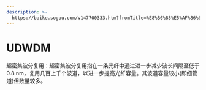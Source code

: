 ```yaml
---
description: >-
  https://baike.sogou.com/v147700333.htm?fromTitle=%E8%B6%85%E5%AF%86%E9%9B%86%E6%B3%A2%E5%88%86%E5%A4%8D%E7%94%A8
---
```


# UDWDM

超密集波分复用：超密集波分复用指在一条光纤中通过进一步减少波长间隔至低于0.8 nm，复用几百上千个波道，以进一步提高光纤容量。其波道容量较小\(即细管道\)但数量较多。

